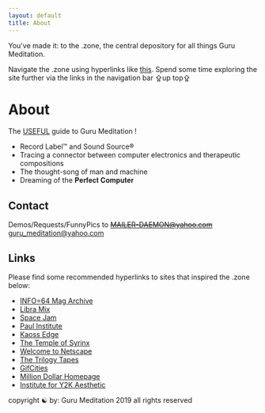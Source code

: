 ```yaml
---
layout: default
title: About
---
```


You've made it: to the .zone, the central depository for all things Guru Meditation.

Navigate the .zone using hyperlinks like <a href="https://gurumeditation.zone/hyperlink">this</a>. Spend some time exploring the site further via the links in the navigation bar ⇪up top⇪

# About

The <u>USEFUL</u> guide to Guru Meditation !

- Record Label™ and Sound Source®
- Tracing a connector between computer electronics and therapeutic compositions
- The thought-song of man and machine
- Dreaming of the 𝐏𝐞𝐫𝐟𝐞𝐜𝐭 𝐂𝐨𝐦𝐩𝐮𝐭𝐞𝐫

## Contact

Demos/Requests/FunnyPics to ~~MAILER-DAEMON@yahoo.com~~ <a href="mailto:guru_meditation@yahoo.com?subject=☯">guru_meditation@yahoo.com</a>

## Links

Please find some recommended hyperlinks to sites that inspired the .zone below:

- <a href="https://archive.org/details/info-magazine">INFO=64 Mag Archive</a>
- <a href="https://www.libramix.org/">Libra Mix</a>
- <a href="https://www.spacejam.com/archive/spacejam/movie/jam.htm">Space Jam</a>
- <a href="https://paul.institute">Paul Institute</a>
- <a href="http://www.kaossedgeofficial.com/">Kaoss Edge</a>
- <a href="http://www.2112.net/syrinx/about.htm">The Temple of Syrinx</a>
- <a href="http://home.mcom.com/home/welcome.html">Welcome to Netscape</a>
- <a href="https://blog.thetrilogytapes.com/">The Trilogy Tapes</a>
- <a href="https://gifcities.org/">GifCities</a>
- <a href="http://www.milliondollarhomepage.com/">Million Dollar Homepage</a>
- <a href="http://y2kaestheticinstitute.tumblr.com">Institute for Y2K Aesthetic</a>


<div class="footer">
copyright ☯ by:
Guru Meditation
2019
all rights reserved
</div>
